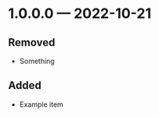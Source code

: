 
<a id='changelog-1.0.0.0'></a>
# 1.0.0.0 — 2022-10-21

## Removed

- Something

## Added

- Example item
